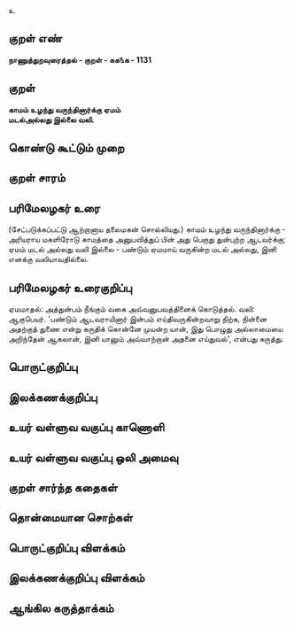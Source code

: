 உ

## குறள் எண் 

**நாணுத்துறவுரைத்தல் - குறள் - கக௩க - 1131**

## குறள் 

**காமம் உழந்து வருந்தினார்க்கு ஏமம்  
மடல்அல்லது இல்லை வலி.**

## கொண்டு கூட்டும் முறை


## குறள் சாரம் 


## பரிமேலழகர் உரை

(சேட்படுக்கப்பட்டு ஆற்றானாய தலைமகன் சொல்லியது.) காமம் உழந்து வருந்தினார்க்கு - அரியராய மகளிரோடு காமத்தை அனுபவித்துப் பின் அது பெறாது துன்புற்ற ஆடவர்க்கு; ஏமம் மடல் அல்லது வலி இல்லை - பண்டும் ஏமமாய் வருகின்ற மடல் அல்லது, இனி எனக்கு வலியாவதில்லை.

## பரிமேலழகர் உரைகுறிப்பு   

ஏமமாதல்: அத்துன்பம் நீங்கும் வகை அவ்வனுபவத்தினைக் கொடுத்தல். வலி: ஆகுபெயர். 'பண்டும் ஆடவராயினார் இன்பம் எய்திவருகின்றவாறு நிற்க, நின்னை அதற்குத் துணை என்று கருதிக் கொன்னே முயன்ற யான், இது பொழுது அல்லாமையை அறிந்தேன் ஆகலான், இனி யானும் அவ்வாற்றான் அதனை எய்துவல்', என்பது கருத்து.

## பொருட்குறிப்பு 


## இலக்கணக்குறிப்பு  


## உயர் வள்ளுவ வகுப்பு காணொளி


## உயர் வள்ளுவ வகுப்பு ஒலி அமைவு 

 
## குறள் சார்ந்த கதைகள் 


## தொன்மையான சொற்கள்


## பொருட்குறிப்பு விளக்கம்


## இலக்கணக்குறிப்பு விளக்கம்


## ஆங்கில கருத்தாக்கம் 


